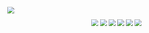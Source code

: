 <a href="https://dannesx.github.io/">![][def]</a>

<div align="center">
  <img src="https://img.icons8.com/ios-glyphs/42/null/html-5.png"/>
  <img src="https://img.icons8.com/ios-glyphs/42/null/css3.png"/>
  <img src="https://img.icons8.com/ios-glyphs/42/null/javascript.png"/>
  <img src="https://img.icons8.com/ios-glyphs/42/null/react.png"/>
  <img src="https://img.icons8.com/small/42/null/nodejs.png"/>
  <img src="https://img.icons8.com/ios-glyphs/42/null/python.png"/>
</div>

[def]: ./git/logo.svg
